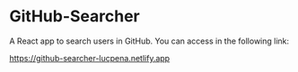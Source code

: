# GitHub-Searcher
A React app to search users in GitHub. You can access in the following link:

https://github-searcher-lucpena.netlify.app
